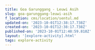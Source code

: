 ```yaml
---
title: Goa Garunggang - Leuwi Asih
slug: goa-garunggang-leuwi-asih
f_location: cms/location/sentul.md
updated-on: '2023-10-01T12:38:17.738Z'
created-on: '2023-10-01T12:38:17.738Z'
published-on: '2023-10-01T12:48:59.818Z'
layout: '[explore-activity].html'
tags: explore-activity
---
```



